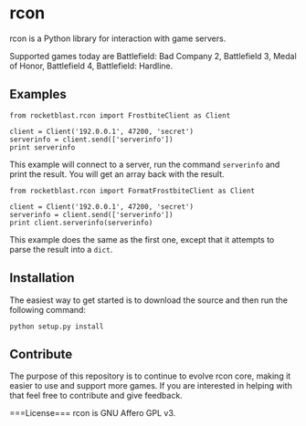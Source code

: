 rcon
====
rcon is a Python library for interaction with game servers.

Supported games today are Battlefield: Bad Company 2, Battlefield 3, Medal of Honor, Battlefield 4, Battlefield: Hardline.

Examples
--------

```
from rocketblast.rcon import FrostbiteClient as Client

client = Client('192.0.0.1', 47200, 'secret')
serverinfo = client.send(['serverinfo'])
print serverinfo
```
This example will connect to a server, run the command `serverinfo` and print the result. You will get an array back with the result.

```
from rocketblast.rcon import FormatFrostbiteClient as Client

client = Client('192.0.0.1', 47200, 'secret')
serverinfo = client.send(['serverinfo'])
print client.serverinfo(serverinfo)
```
This example does the same as the first one, except that it attempts to parse the result into a `dict`.

Installation
------------
The easiest way to get started is to download the source and then run the following command:
```
python setup.py install
```

Contribute
----------
The purpose of this repository is to continue to evolve rcon core, making it easier to use and support more games. If you are interested in helping with that feel free to contribute and give feedback.

===License=== 
rcon is GNU Affero GPL v3. 
